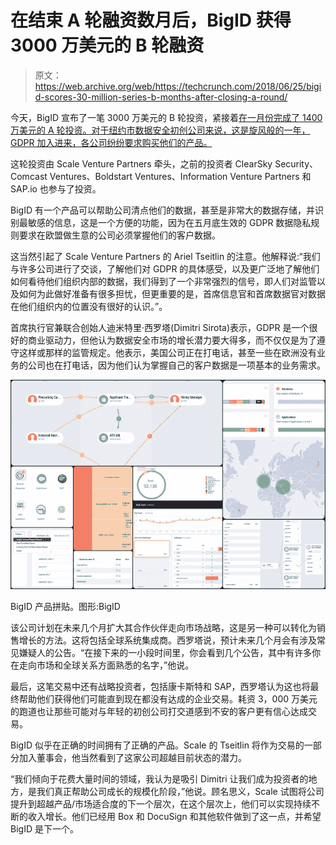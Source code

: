 # 在结束 A 轮融资数月后，BigID 获得 3000 万美元的 B 轮融资 

> 原文：<https://web.archive.org/web/https://techcrunch.com/2018/06/25/bigid-scores-30-million-series-b-months-after-closing-a-round/>

今天，BigID 宣布了一笔 3000 万美元的 B 轮投资，紧接着[在一月份完成了 1400 万美元的 A 轮投资。对于纽约市数据安全初创公司](https://web.archive.org/web/20230208011132/https://techcrunch.com/2018/01/29/bigid-pulls-in-14-million-series-a-to-help-identify-customer-data/)[来说，这是旋风般的一年，GDPR 加入进来，各公司纷纷要求购买他们的产品。](https://web.archive.org/web/20230208011132/https://techcrunch.com/2018/04/21/bigid-and-gdpr/)

这轮投资由 Scale Venture Partners 牵头，之前的投资者 ClearSky Security、Comcast Ventures、Boldstart Ventures、Information Venture Partners 和 SAP.io 也参与了投资。

BigID 有一个产品可以帮助公司清点他们的数据，甚至是非常大的数据存储，并识别最敏感的信息，这是一个方便的功能，因为在五月底生效的 GDPR 数据隐私规则要求在欧盟做生意的公司必须掌握他们的客户数据。

这当然引起了 Scale Venture Partners 的 Ariel Tseitlin 的注意。他解释说:“我们与许多公司进行了交谈，了解他们对 GDPR 的具体感受，以及更广泛地了解他们如何看待他们组织内部的数据，我们得到了一个非常强烈的信号，即人们对监管以及如何为此做好准备有很多担忧，但更重要的是，首席信息官和首席数据官对数据在他们组织内的位置没有很好的认识。”。

首席执行官兼联合创始人迪米特里·西罗塔(Dimitri Sirota)表示，GDPR 是一个很好的商业驱动力，但他认为数据安全市场的增长潜力要大得多，而不仅仅是为了遵守这样或那样的监管规定。他表示，美国公司正在打电话，甚至一些在欧洲没有业务的公司也在打电话，因为他们认为掌握自己的客户数据是一项基本的业务需求。

![](img/f74ce7f1d37c0e49883094a28759ed1d.png)

BigID 产品拼贴。图形:BigID

该公司计划在未来几个月扩大其合作伙伴走向市场战略，这是另一种可以转化为销售增长的方法。这将包括全球系统集成商。西罗塔说，预计未来几个月会有涉及常见嫌疑人的公告。“在接下来的一小段时间里，你会看到几个公告，其中有许多你在走向市场和全球关系方面熟悉的名字，”他说。

最后，这笔交易中还有战略投资者，包括康卡斯特和 SAP，西罗塔认为这也将最终帮助他们获得他们可能直到现在都没有达成的企业交易。耗资 3，000 万美元的跑道也让那些可能对与年轻的初创公司打交道感到不安的客户更有信心达成交易。

BigID 似乎在正确的时间拥有了正确的产品。Scale 的 Tseitlin 将作为交易的一部分加入董事会，他当然看到了这家公司超越目前状态的潜力。

“我们倾向于花费大量时间的领域，我认为是吸引 Dimitri 让我们成为投资者的地方，是我们真正帮助公司成长的规模化阶段，”他说。顾名思义，Scale 试图将公司提升到超越产品/市场适合度的下一个层次，在这个层次上，他们可以实现持续不断的收入增长。他们已经用 Box 和 DocuSign 和其他软件做到了这一点，并希望 BigID 是下一个。